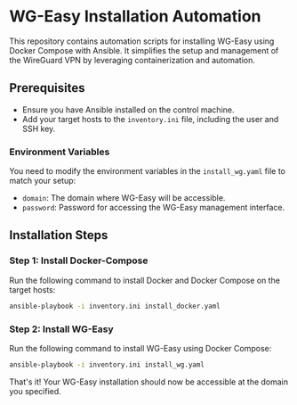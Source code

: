 # WG-Easy Installation Automation

This repository contains automation scripts for installing WG-Easy using Docker Compose with Ansible. It simplifies the setup and management of the WireGuard VPN by leveraging containerization and automation.

## Prerequisites

- Ensure you have Ansible installed on the control machine.
- Add your target hosts to the `inventory.ini` file, including the user and SSH key.

### Environment Variables

You need to modify the environment variables in the `install_wg.yaml` file to match your setup:

- `domain`: The domain where WG-Easy will be accessible.
- `password`: Password for accessing the WG-Easy management interface.

## Installation Steps

### Step 1: Install Docker-Compose

Run the following command to install Docker and Docker Compose on the target hosts:

```bash
ansible-playbook -i inventory.ini install_docker.yaml
```
### Step 2: Install WG-Easy
Run the following command to install WG-Easy using Docker Compose:

```bash
ansible-playbook -i inventory.ini install_wg.yaml
```

That's it! Your WG-Easy installation should now be accessible at the domain you specified.